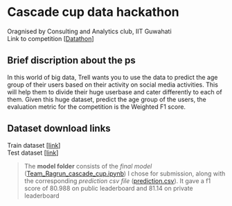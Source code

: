 # Cascade cup data hackathon
Oragnised by Consulting and Analytics club, IIT Guwahati <br>
Link to competition [[Datathon](https://dphi.tech/practice/challenge/46#problem)]

## Brief discription about the ps
In this world of big data, Trell wants you to use the data to predict the age group of their users based on their activity on social media activities.  This will help them to divide their huge userbase and cater differently to each of them. Given this huge dataset, predict the age group of the users, the evaluation metric for the competition is the Weighted F1 score.

## Dataset download links
Train dataset [[link](https://dphi.s3.ap-south-1.amazonaws.com/dataset/train_age_dataset.csv)] <br>
Test dataset [[link](https://dphi.s3.ap-south-1.amazonaws.com/dataset/test_age_dataset.csv)]

>The **model folder** consists of the *final model* ([Team_Ragrun_cascade_cup.ipynb]()) I chose for submission, along with the corresponding *prediction csv file* ([prediction.csv]()). It gave a f1 score of 80.988 on public leaderboard and 81.14 on private leaderboard
